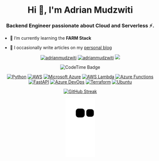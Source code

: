 <h1 align="center">Hi 👋,  I'm Adrian Mudzwiti</h1>
<h3 align="center">Backend Engineer passionate about Cloud and Serverless ⚡️.</h3>

- 🌱 I’m currently learning the **FARM Stack**

- 📝 I occasionally write articles on my [personal blog](https://adrianthegreat.com)




<p align="center"> <a href="https://twitter.com/adrianmudzwiti" target="blank"><img src="https://img.shields.io/twitter/follow/adrianmudzwiti?logo=twitter&style=for-the-badge" alt="adrianmudzwiti" /></a> <a href="https://www.linkedin.com/in/adrianmudzwiti" target="blank"> <img src="https://img.shields.io/badge/LinkedIn-0077B5?style=for-the-badge&logo=linkedin&logoColor=white" alt="adrianmudzwiti" /></a> <a href="https://dev.to/adrianm" target="blank"> <img src="https://img.shields.io/badge/dev.to-0A0A0A?style=for-the-badge&logo=dev.to&logoColor=white"  /></a> </p>

<p align="center">
 
<img href="https://codetime.dev" alt="CodeTime Badge" src="https://img.shields.io/endpoint?style=social&color=222&url=https%3A%2F%2Fapi.codetime.dev%2Fshield%3Fid%3D24794%26project%3D%26in=0">

</p>

<div align="center">
 
[![Python](https://img.shields.io/badge/Python-3776AB?logo=python&logoColor=fff)](#) [![AWS](https://custom-icon-badges.demolab.com/badge/AWS-%23FF9900.svg?logo=aws&logoColor=white)](#) [![Microsoft Azure](https://custom-icon-badges.demolab.com/badge/Microsoft%20Azure-0089D6?logo=msazure&logoColor=white)](#) [![AWS Lambda](https://custom-icon-badges.demolab.com/badge/AWS%20Lambda-%23FF9900.svg?logo=aws-lambda&logoColor=white)](#)  [![Azure Functions](https://custom-icon-badges.demolab.com/badge/Azure%20Functions-0078D7?logo=azure-functions&logoColor=fff)](#) [![FastAPI](https://img.shields.io/badge/FastAPI-009485.svg?logo=fastapi&logoColor=white)](#) [![Azure DevOps](https://custom-icon-badges.demolab.com/badge/Azure%20DevOps-0078D7?logo=azure-devops-white&logoColor=fff)](#) [![Terraform](https://img.shields.io/badge/Terraform-844FBA?logo=terraform&logoColor=fff)](#) [![Ubuntu](https://img.shields.io/badge/Ubuntu-E95420?logo=ubuntu&logoColor=white)](#) 

</div>

<div align="center">

[![GitHub Streak](https://streak-stats.demolab.com?user=adrianm10&hide_border=true)](https://git.io/streak-stats)
 
</div>

<div align="center">

![Snake animation](https://github.com/adrianm10/adrianm10/blob/output/github-contribution-grid-snake.svg)

</div>
